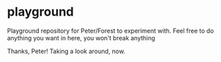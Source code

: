 # playground
Playground repository for Peter/Forest to experiment with. Feel free to do anything you want in here, you won't break anything

Thanks, Peter! Taking a look around, now.
